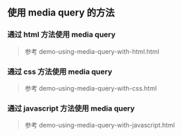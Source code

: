 ## 使用 media query 的方法

### 通过 html 方法使用 media query

> 参考 demo-using-media-query-with-html.html

### 通过 css 方法使用 media query

> 参考 demo-using-media-query-with-css.html

### 通过 javascript 方法使用 media query

> 参考 demo-using-media-query-with-javascript.html